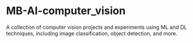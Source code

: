 # MB-AI-computer_vision
A collection of computer vision projects and experiments using ML and DL techniques, including image classification, object detection, and more.
